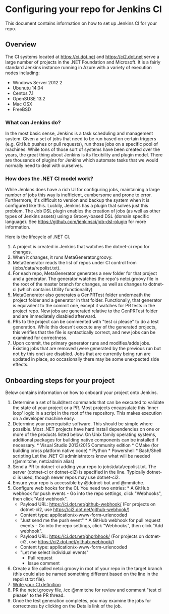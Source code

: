 # Configuring your repo for Jenkins CI

This document contains information on how to set up Jenkins CI for your repo.

## Overview

The CI systems located at https://ci.dot.net and https://ci2.dot.net serve a large number of projects in the .NET Foundation and Microsoft.  It is a fairly standard Jenkins instance running in Azure with a variety of execution nodes including:
  * Windows Server 2012 2
  * Ubunutu 14.04
  * Centos 7.1
  * OpenSUSE 13.2
  * Mac OSX
  * FreeBSD

### What can Jenkins do?

In the most basic sense, Jenkins is a task scheduling and management system.  Given a set of jobs that need to be run based on certain triggers (e.g. GitHub pushes or pull requests), run those jobs on a specific pool of machines.  While tons of those sort of systems have been created over the years, the great thing about Jenkins is its flexibility and plugin model.  There are thousands of plugins for Jenkins which automate tasks that we would normally need to deal with ourselves.

### How does the .NET CI model work?

While Jenkins does have a rich UI for configuring jobs, maintaining a large number of jobs this way is inefficient, cumbersome and prone to error.  Furthermore, it's difficult to version and backup the system when it is configured like this.  Luckily, Jenkins has a plugin that solves just this problem.  The Job DSL plugin enables the creation of jobs (as well as other types of Jenkins assets) using a Groovy-based DSL (domain specific language).  See https://github.com/jenkinsci/job-dsl-plugin for more information.

Here is the lifecycle of .NET CI.

  1. A project is created in Jenkins that watches the dotnet-ci repo for changes.
  2. When it changes, it runs MetaGenerator.groovy.
  3. MetaGenerator reads the list of repos under CI control from (jobs/data/repolist.txt).
  4. For each repo, MetaGenerator generates a new folder for that project and a generator.  The generator watches the repo's netci.groovy file in the root of the master branch for changes, as well as changes to dotnet-ci (which contains Utility functionality)
  5. MetaGenerator also generates a GenPRTest folder underneath the project folder and a generator in that folder.  Functionally, that generator is equivalent to the commit one, except it watches for PR tests in the project repo.  New jobs are generated relative to the GenPRTest folder and are immediately disabled afterward.
  6. PRs to the project can be commented with "test ci please" to do a test generation.  While this doesn't execute any of the generated projects, this verifies that the file is syntactically correct, and new jobs can be examined for correctness.
  7. Upon commit, the primary generator runs and modifies/adds jobs.  Existing jobs that are removed (were generated by the previous run but not by this one) are disabled.  Jobs that are currently being run are updated in place, so occasionally there may be some unexpected side effects.

## Onboarding steps for your project

Below contains information on how to onboard your project onto Jenkins.

  1. Determine a set of build/test commands that can be executed to validate the state of your project or a PR.  Most projects encapsulate this 'inner loop' logic in a script in the root of the repository.  This makes execution on a developer machine easy.
  2. Determine your prerequisite software.  This should be simple where possible.  Most .NET projects have hard install dependencies on one or more of the products listed below.  On Unix family operating systems, additional packages for building native components can be installed if necessary.
    * Visual Studio 2013/2015 Community edition
    * CMake (for building cross platform native code)
    * Python
    * Powershell
    * Bash/Shell scripting
  Let the .NET CI administrators know what will be needed (@mmitche, netciadmin alias)
  3. Send a PR to dotnet-ci adding your repo to jobs\data\repolist.txt.  The server (dotnet-ci or dotnet-ci2) is specified in the line.  Typically dotnet-ci is used, though newer repos may use dotnet-ci2.
  4. Ensure your repo is accessible by @dotnet-bot and @mmitche.
  5. Configure web hooks for the CI.  You need two entries:
    * A GitHub webhook for push events - Go into the repo settings, click "Webhooks", then click "Add webhook".
        - Payload URL: https://ci.dot.net/github-webhook/ (For projects on dotnet-ci2, use https://ci2.dot.net/github-webhook/)
        - Content type: application/x-www-form-urlencoded
        - "Just send me the push event"
    * A GitHub webhook for pull request events - Go into the repo settings, click "Webhooks", then click "Add webhook".
      - Payload URL: https://ci.dot.net/ghprbhook/ (For projects on dotnet-ci2, use https://ci2.dot.net/github-webhook/)
      - Content type: application/x-www-form-urlencoded
      - "Let me select individual events"
        - Pull request
        - Issue comment
  6. Create a file called netci.groovy in root of your repo in the target branch (this could also be named something different based on the line in the repolist.txt file).
  7. [Write your CI definition](WRITING-NETCI.md)
  8. PR the netci.groovy file, /cc @mmitche for review and comment "test ci please" to the PR thread.
  9. Once the test generation completes, you may examine the jobs for correctness by clicking on the Details link of the job.